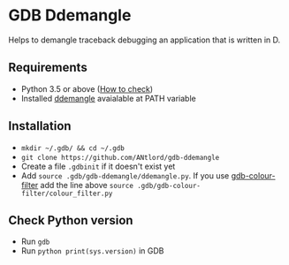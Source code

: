 # GDB Ddemangle

Helps to demangle traceback debugging an application that is written in D.

## Requirements

* Python 3.5 or above ([How to check](#check-python-version))
* Installed [ddemangle](https://github.com/dlang/tools/blob/master/ddemangle.d) avaialable at PATH variable

## Installation

* `mkdir ~/.gdb/ && cd ~/.gdb`
* `git clone https://github.com/ANtlord/gdb-ddemangle`
* Create a file `.gdbinit` if it doesn't exist yet
* Add `source .gdb/gdb-ddemangle/ddemangle.py`. If you use
  [gdb-colour-filter](https://github.com/daskol/gdb-colour-filter) add the line
  above `source .gdb/gdb-colour-filter/colour_filter.py`

## Check Python version

* Run `gdb`
* Run `python print(sys.version)` in GDB
